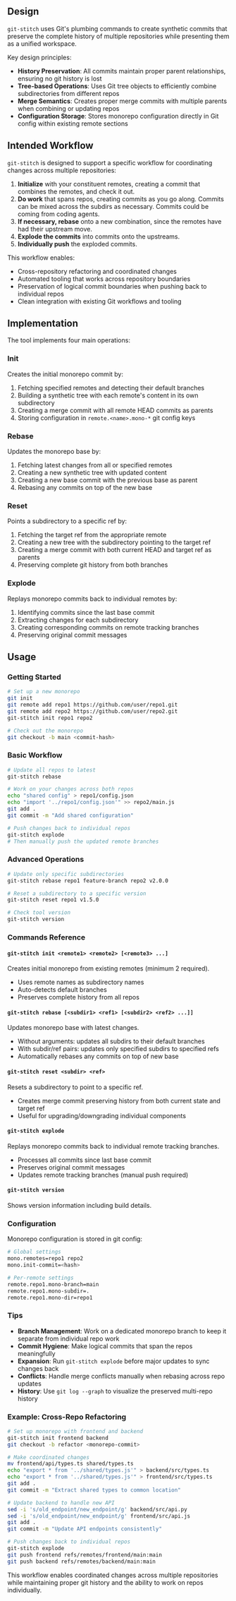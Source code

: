 
## Design

`git-stitch` uses Git's plumbing commands to create synthetic commits that preserve the complete history of multiple repositories while presenting them as a unified workspace.

Key design principles:

- **History Preservation**: All commits maintain proper parent relationships, ensuring no git history is lost
- **Tree-based Operations**: Uses Git tree objects to efficiently combine subdirectories from different repos
- **Merge Semantics**: Creates proper merge commits with multiple parents when combining or updating repos
- **Configuration Storage**: Stores monorepo configuration directly in Git config within existing remote sections

## Intended Workflow

`git-stitch` is designed to support a specific workflow for coordinating changes across multiple repositories:

1. **Initialize** with your constituent remotes, creating a commit that combines the remotes, and check it out.
2. **Do work** that spans repos, creating commits as you go along. Commits can be mixed across the subdirs as necessary. Commits could be coming from coding agents.
3. **If necessary, rebase** onto a new combination, since the remotes have had their upstream move.
4. **Explode the commits** into commits onto the upstreams.
5. **Individually push** the exploded commits.

This workflow enables:
- Cross-repository refactoring and coordinated changes
- Automated tooling that works across repository boundaries  
- Preservation of logical commit boundaries when pushing back to individual repos
- Clean integration with existing Git workflows and tooling

## Implementation

The tool implements four main operations:

### Init
Creates the initial monorepo commit by:
1. Fetching specified remotes and detecting their default branches
2. Building a synthetic tree with each remote's content in its own subdirectory
3. Creating a merge commit with all remote HEAD commits as parents
4. Storing configuration in `remote.<name>.mono-*` git config keys

### Rebase
Updates the monorepo base by:
1. Fetching latest changes from all or specified remotes
2. Creating a new synthetic tree with updated content
3. Creating a new base commit with the previous base as parent
4. Rebasing any commits on top of the new base

### Reset
Points a subdirectory to a specific ref by:
1. Fetching the target ref from the appropriate remote
2. Creating a new tree with the subdirectory pointing to the target ref
3. Creating a merge commit with both current HEAD and target ref as parents
4. Preserving complete git history from both branches

### Explode
Replays monorepo commits back to individual remotes by:
1. Identifying commits since the last base commit
2. Extracting changes for each subdirectory
3. Creating corresponding commits on remote tracking branches
4. Preserving original commit messages

## Usage

### Getting Started

```bash
# Set up a new monorepo
git init
git remote add repo1 https://github.com/user/repo1.git
git remote add repo2 https://github.com/user/repo2.git
git-stitch init repo1 repo2

# Check out the monorepo
git checkout -b main <commit-hash>
```

### Basic Workflow

```bash
# Update all repos to latest
git-stitch rebase

# Work on your changes across both repos
echo "shared config" > repo1/config.json
echo "import '../repo1/config.json'" >> repo2/main.js
git add .
git commit -m "Add shared configuration"

# Push changes back to individual repos
git-stitch explode
# Then manually push the updated remote branches
```

### Advanced Operations

```bash
# Update only specific subdirectories
git-stitch rebase repo1 feature-branch repo2 v2.0.0

# Reset a subdirectory to a specific version
git-stitch reset repo1 v1.5.0

# Check tool version
git-stitch version
```

### Commands Reference

#### `git-stitch init <remote1> <remote2> [<remote3> ...]`
Creates initial monorepo from existing remotes (minimum 2 required).
- Uses remote names as subdirectory names
- Auto-detects default branches
- Preserves complete history from all repos

#### `git-stitch rebase [<subdir1> <ref1> [<subdir2> <ref2> ...]]`
Updates monorepo base with latest changes.
- Without arguments: updates all subdirs to their default branches
- With subdir/ref pairs: updates only specified subdirs to specified refs
- Automatically rebases any commits on top of new base

#### `git-stitch reset <subdir> <ref>`
Resets a subdirectory to point to a specific ref.
- Creates merge commit preserving history from both current state and target ref
- Useful for upgrading/downgrading individual components

#### `git-stitch explode`
Replays monorepo commits back to individual remote tracking branches.
- Processes all commits since last base commit
- Preserves original commit messages
- Updates remote tracking branches (manual push required)

#### `git-stitch version`
Shows version information including build details.

### Configuration

Monorepo configuration is stored in git config:

```bash
# Global settings
mono.remotes=repo1 repo2
mono.init-commit=<hash>

# Per-remote settings  
remote.repo1.mono-branch=main
remote.repo1.mono-subdir=.
remote.repo1.mono-dir=repo1
```

### Tips

- **Branch Management**: Work on a dedicated monorepo branch to keep it separate from individual repo work
- **Commit Hygiene**: Make logical commits that span the repos meaningfully
- **Expansion**: Run `git-stitch explode` before major updates to sync changes back
- **Conflicts**: Handle merge conflicts manually when rebasing across repo updates
- **History**: Use `git log --graph` to visualize the preserved multi-repo history

### Example: Cross-Repo Refactoring

```bash
# Set up monorepo with frontend and backend
git-stitch init frontend backend
git checkout -b refactor <monorepo-commit>

# Make coordinated changes
mv frontend/api/types.ts shared/types.ts
echo "export * from '../shared/types.js'" > backend/src/types.ts
echo "export * from '../shared/types.js'" > frontend/src/types.ts
git add .
git commit -m "Extract shared types to common location"

# Update backend to handle new API
sed -i 's/old_endpoint/new_endpoint/g' backend/src/api.py
sed -i 's/old_endpoint/new_endpoint/g' frontend/src/api.js
git add .
git commit -m "Update API endpoints consistently"

# Push changes back to individual repos
git-stitch explode
git push frontend refs/remotes/frontend/main:main
git push backend refs/remotes/backend/main:main
```

This workflow enables coordinated changes across multiple repositories while maintaining proper git history and the ability to work on repos individually.